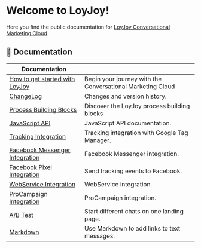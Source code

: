 # Welcome to LoyJoy!

Here you find the public documentation for [LoyJoy Conversational Marketing Cloud](https://www.loyjoy.com).

## 📖 Documentation

| Documentation                                                                         |                                                  |
| ------------------------------------------------------------------------------------- | ------------------------------------------------ |
| [How to get started with LoyJoy](documentation/introduction/GET_STARTED.md)           | Begin your journey with the Conversational Marketing Cloud      |
| [ChangeLog](CHANGELOG.md)                                                             | Changes and version history.                     |
| [Process Building Blocks](documentation/process_building_blocks/PROCESS_BUILDING_BLOCKS.md)| Discover the LoyJoy process building blocks |
| [JavaScript API](documentation/JAVASCRIPT_API.md)                                     | JavaScript API documentation.                    |
| [Tracking Integration](documentation/GOOGLE_TAG_MANAGER.md)                           | Tracking integration with Google Tag Manager.    |
| [Facebook Messenger Integration](documentation/FACEBOOK_INTEGRATION.md)               | Facebook Messenger integration.                  |
| [Facebook Pixel Integration](documentation/FACEBOOK_PIXEL.md)                         | Send tracking events to Facebook.                |
| [WebService Integration](documentation/WEBSERVICE_INTEGRATION.md)                     | WebService integration.                          |
| [ProCampaign Integration](documentation/pro_campaign/OVERVIEW.md)                     | ProCampaign integration.                         |
| [A/B Test](documentation/DYNAMIC_LANDING_PAGE.md)                                     | Start different chats on one landing page.       |
| [Markdown](documentation/MARKDOWN.md)                                                 | Use Markdown to add links to text messages.      |

